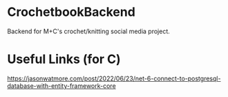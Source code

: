 # CrochetbookBackend

Backend for M+C's crochet/knitting social media project.

# Useful Links (for C)
https://jasonwatmore.com/post/2022/06/23/net-6-connect-to-postgresql-database-with-entity-framework-core
